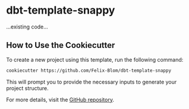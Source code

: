 # dbt-template-snappy

...existing code...

## How to Use the Cookiecutter

To create a new project using this template, run the following command:

```bash
cookiecutter https://github.com/Felix-Blom/dbt-template-snappy
```

This will prompt you to provide the necessary inputs to generate your project structure.

For more details, visit the [GitHub repository](https://github.com/Felix-Blom/dbt-template-snappy).

